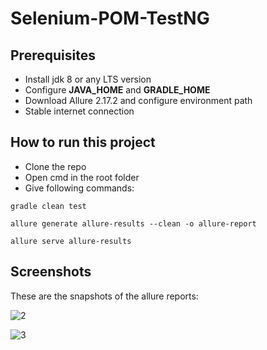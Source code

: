 # Selenium-POM-TestNG
## Prerequisites
* Install jdk 8 or any LTS version
* Configure **JAVA_HOME** and **GRADLE_HOME**
* Download Allure 2.17.2 and configure environment path
* Stable internet connection
## How to run this project
* Clone the repo
* Open cmd in the root folder
* Give following commands:
```
gradle clean test
```
```
allure generate allure-results --clean -o allure-report
```
```
allure serve allure-results
```
## Screenshots
These are the snapshots of the allure reports:




![2](https://user-images.githubusercontent.com/71173675/151309271-7e08675a-53a2-4207-9802-f6257fec7ba4.png)

![3](https://user-images.githubusercontent.com/71173675/151309282-8efcba09-51f6-4df3-8004-4f18c51249b0.png)
